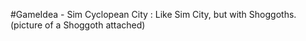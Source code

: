 #GameIdea - Sim Cyclopean City : Like Sim City, but with Shoggoths. (picture of a Shoggoth attached) 